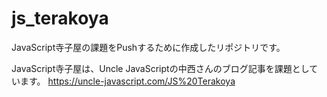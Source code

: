 # js_terakoya
JavaScript寺子屋の課題をPushするために作成したリポジトリです。

JavaScript寺子屋は、Uncle JavaScriptの中西さんのブログ記事を課題としています。
https://uncle-javascript.com/JS%20Terakoya
